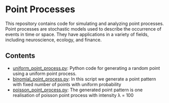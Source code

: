 # Point Processes
This repository contains code for simulating and analyzing point processes. Point processes are stochastic models used to describe the occurrence of events in time or space. They have applications in a variety of fields, including neuroscience, ecology, and finance.

## Contents
- [uniform_point_process.py](./uniform_point_process.py): Python code for generating a random point using a uniform point process.
- [binomial_point_process.py](./binomial_point_process.py): In this script we generate a point pattern with fixed number of points with uniform probability
- [poisson_point_process.py](./poisson_point_process.py): The generated point pattern is one realisation of poisson point process with intensity &lambda; = 100 